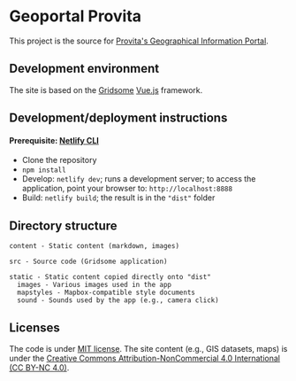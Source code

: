 # Geoportal Provita

This project is the source for [Provita's Geographical Information Portal](https://geoportal.provita.org.ve/).

## Development environment

The site is based on the [Gridsome](https://gridsome.org/) [Vue.js](https://vuejs.org/) framework.

## Development/deployment instructions

#### Prerequisite: [Netlify CLI](https://docs.netlify.com/cli/get-started/#installation)

* Clone the repository
* ```npm install```
* Develop: ```netlify dev```; runs a development server; to access the application, point your browser to: ```http://localhost:8888```
* Build: ```netlify build```; the result is in the ```"dist"``` folder

## Directory structure

```
content - Static content (markdown, images)

src - Source code (Gridsome application)

static - Static content copied directly onto "dist"
  images - Various images used in the app
  mapstyles - Mapbox-compatible style documents
  sound - Sounds used by the app (e.g., camera click)
```

## Licenses

The code is under [MIT license](https://opensource.org/licenses/MIT). The site content (e.g., GIS datasets, maps) is under the [Creative Commons Attribution-NonCommercial 4.0 International (CC BY-NC 4.0)](https://creativecommons.org/licenses/by-nc/4.0/).
